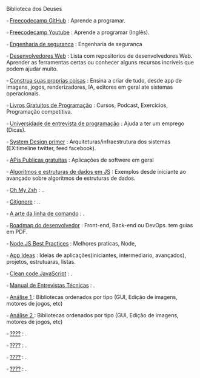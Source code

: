 
Biblioteca dos Deuses

▫ <a href="https://github.com/freeCodeCamp/freeCodeCamp" target="_blank">Freecodecamp GitHub</a> : Aprende a programar.

▫ <a href="https://www.youtube.com/c/Freecodecamp/videos" target="_blank">Freecodecamp Youtube</a> : Aprende a programar (Inglês).

▫ <a href="https://github.com/veeral-patel/how-to-secure-anything#what-is-security-engineering-" target="_blank">Engenharia de segurança</a> : Engenharia de segurança

▫ <a href="https://dev.to/sayanide/best-github-repos-for-web-developers-9id" target="_blank">Desenvolvedores Web</a> : Lista com repositorios de desenvolvedores Web. Aprender as ferramentas certas ou conhecer alguns recursos incríveis que podem ajudar muito.

▫ <a href="https://github.com/danistefanovic/build-your-own-x" target="_blank">Construa suas proprias coisas</a> : Ensina a criar de tudo, desde app de imagens, jogos, renderizadores, IA, editores em geral ate sistemas operacionais.

▫ <a href="https://github.com/EbookFoundation " target="_blank">Livros Gratuitos de Programação</a> : Cursos, Podcast, Exercicios, Programação competitiva.

▫ <a href="https://github.com/mahziarsh/jwasham" target="_blank">Universidade de entrevista de programação</a> : Ajuda a ter um emprego (Dicas).

▫ <a href="https://github.com/kevingo/system-design-primer-zh-tw" target="_blank">System Design primer</a> : Arquiteturas/infraestrutura dos sistemas (EX:timeline twitter, feed facebook).

▫ <a href="https://github.com/public-apis/public-apis" target="_blank">APis Publicas gratuitas</a> : Aplicações de softwere em geral

▫ <a href="https://github.com/trekhleb/javascript-algorithms" target="_blank">Algoritmos e estruturas de dados em JS</a> : Exemplos desde iniciante ao avançado sobre algoritmos de estruturas de dados.

▫ <a href="https://github.com/ohmyzsh/ohmyzsh" target="_blank">Oh My Zsh</a> : ..

▫ <a href="https://github.com/github/gitignore" target="_blank">Gitignore</a> : ..

▫ <a href="https://github.com/jiajunhua/jlevy-the-art-of-command-line" target="_blank">A arte da linha de comando</a> : .

▫ <a href="https://github.com/kamranahmedse/developer-roadmap" target="_blank">Roadmap do desenvolvedor</a> : Front-end, Back-end ou DevOps. tem guias em PDF.

▫ <a href="https://github.com/goldbergyoni/nodebestpractices" target="_blank">Node.JS Best Practices</a> : Melhores praticas,  Node, 

▫ <a href="https://github.com/florinpop17/app-ideas" target="_blank">App Ideas</a> : Ideias de aplicações(iniciantes, intermediario, avançados), projetos, estrutuaras, listas.

▫ <a href="https://github.com/ryanmcdermott/clean-code-javascript" target="_blank">Clean code JavaScript</a> : .

▫ <a href="https://github.com/yangshun/tech-interview-handbook" target="_blank">Manual de Entrevistas Técnicas</a> : .

▫ <a href="https://github.com/sindresorhus/awesome" target="_blank">Análise 1 </a> : Bibliotecas ordenados por tipo (GUI, Edição de imagens, motores de jogos, etc)

▫ <a href="https://github.com/fffaraz/awesome-cpp" target="_blank">Análise 2 </a> : Bibliotecas ordenados por tipo (GUI, Edição de imagens, motores de jogos, etc)

▫ <a href="????" target="_blank">????</a> : .

▫ <a href="????" target="_blank">????</a> : .

▫ <a href="????" target="_blank">????</a> : .

▫ <a href="????" target="_blank">????</a> : .
